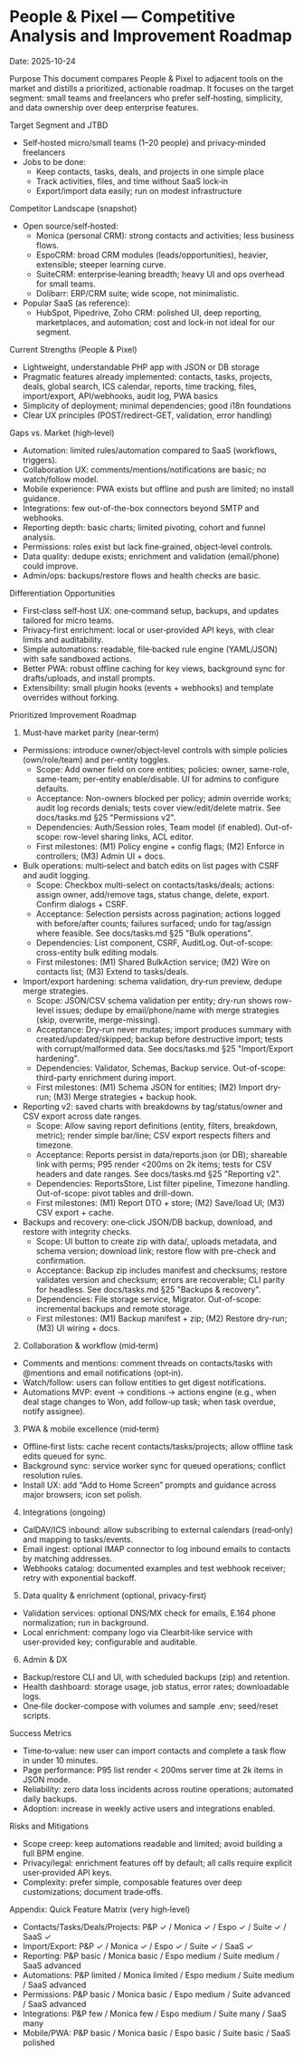 # People & Pixel — Competitive Analysis and Improvement Roadmap

Date: 2025-10-24

Purpose
This document compares People & Pixel to adjacent tools on the market and distills a prioritized, actionable roadmap. It focuses on the target segment: small teams and freelancers who prefer self‑hosting, simplicity, and data ownership over deep enterprise features.

Target Segment and JTBD
- Self‑hosted micro/small teams (1–20 people) and privacy‑minded freelancers
- Jobs to be done:
  - Keep contacts, tasks, deals, and projects in one simple place
  - Track activities, files, and time without SaaS lock‑in
  - Export/import data easily; run on modest infrastructure

Competitor Landscape (snapshot)
- Open source/self‑hosted:
  - Monica (personal CRM): strong contacts and activities; less business flows.
  - EspoCRM: broad CRM modules (leads/opportunities), heavier, extensible; steeper learning curve.
  - SuiteCRM: enterprise‑leaning breadth; heavy UI and ops overhead for small teams.
  - Dolibarr: ERP/CRM suite; wide scope, not minimalistic.
- Popular SaaS (as reference):
  - HubSpot, Pipedrive, Zoho CRM: polished UI, deep reporting, marketplaces, and automation; cost and lock‑in not ideal for our segment.

Current Strengths (People & Pixel)
- Lightweight, understandable PHP app with JSON or DB storage
- Pragmatic features already implemented: contacts, tasks, projects, deals, global search, ICS calendar, reports, time tracking, files, import/export, API/webhooks, audit log, PWA basics
- Simplicity of deployment; minimal dependencies; good i18n foundations
- Clear UX principles (POST/redirect-GET, validation, error handling)

Gaps vs. Market (high‑level)
- Automation: limited rules/automation compared to SaaS (workflows, triggers).
- Collaboration UX: comments/mentions/notifications are basic; no watch/follow model.
- Mobile experience: PWA exists but offline and push are limited; no install guidance.
- Integrations: few out-of-the-box connectors beyond SMTP and webhooks.
- Reporting depth: basic charts; limited pivoting, cohort and funnel analysis.
- Permissions: roles exist but lack fine‑grained, object‑level controls.
- Data quality: dedupe exists; enrichment and validation (email/phone) could improve.
- Admin/ops: backups/restore flows and health checks are basic.

Differentiation Opportunities
- First‑class self‑host UX: one‑command setup, backups, and updates tailored for micro teams.
- Privacy‑first enrichment: local or user‑provided API keys, with clear limits and auditability.
- Simple automations: readable, file‑backed rule engine (YAML/JSON) with safe sandboxed actions.
- Better PWA: robust offline caching for key views, background sync for drafts/uploads, and install prompts.
- Extensibility: small plugin hooks (events + webhooks) and template overrides without forking.

Prioritized Improvement Roadmap
1) Must‑have market parity (near‑term)
- Permissions: introduce owner/object‑level controls with simple policies (own/role/team) and per-entity toggles.
  - Scope: Add owner field on core entities; policies: owner, same-role, same-team; per-entity enable/disable. UI for admins to configure defaults.
  - Acceptance: Non-owners blocked per policy; admin override works; audit log records denials; tests cover view/edit/delete matrix. See docs/tasks.md §25 "Permissions v2".
  - Dependencies: Auth/Session roles, Team model (if enabled). Out-of-scope: row-level sharing links, ACL editor.
  - First milestones: (M1) Policy engine + config flags; (M2) Enforce in controllers; (M3) Admin UI + docs.
- Bulk operations: multi‑select and batch edits on list pages with CSRF and audit logging.
  - Scope: Checkbox multi-select on contacts/tasks/deals; actions: assign owner, add/remove tags, status change, delete, export. Confirm dialogs + CSRF.
  - Acceptance: Selection persists across pagination; actions logged with before/after counts; failures surfaced; undo for tag/assign where feasible. See docs/tasks.md §25 "Bulk operations".
  - Dependencies: List component, CSRF, AuditLog. Out-of-scope: cross-entity bulk editing modals.
  - First milestones: (M1) Shared BulkAction service; (M2) Wire on contacts list; (M3) Extend to tasks/deals.
- Import/export hardening: schema validation, dry‑run preview, dedupe merge strategies.
  - Scope: JSON/CSV schema validation per entity; dry-run shows row-level issues; dedupe by email/phone/name with merge strategies (skip, overwrite, merge-missing).
  - Acceptance: Dry-run never mutates; import produces summary with created/updated/skipped; backup before destructive import; tests with corrupt/malformed data. See docs/tasks.md §25 "Import/Export hardening".
  - Dependencies: Validator, Schemas, Backup service. Out-of-scope: third-party enrichment during import.
  - First milestones: (M1) Schema JSON for entities; (M2) Import dry-run; (M3) Merge strategies + backup hook.
- Reporting v2: saved charts with breakdowns by tag/status/owner and CSV export across date ranges.
  - Scope: Allow saving report definitions (entity, filters, breakdown, metric); render simple bar/line; CSV export respects filters and timezone.
  - Acceptance: Reports persist in data/reports.json (or DB); shareable link with perms; P95 render <200ms on 2k items; tests for CSV headers and date ranges. See docs/tasks.md §25 "Reporting v2".
  - Dependencies: ReportsStore, List filter pipeline, Timezone handling. Out-of-scope: pivot tables and drill-down.
  - First milestones: (M1) Report DTO + store; (M2) Save/load UI; (M3) CSV export + cache.
- Backups and recovery: one‑click JSON/DB backup, download, and restore with integrity checks.
  - Scope: UI button to create zip with data/, uploads metadata, and schema version; download link; restore flow with pre-check and confirmation.
  - Acceptance: Backup zip includes manifest and checksums; restore validates version and checksum; errors are recoverable; CLI parity for headless. See docs/tasks.md §25 "Backups & recovery".
  - Dependencies: File storage service, Migrator. Out-of-scope: incremental backups and remote storage.
  - First milestones: (M1) Backup manifest + zip; (M2) Restore dry-run; (M3) UI wiring + docs.

2) Collaboration & workflow (mid‑term)
- Comments and mentions: comment threads on contacts/tasks with @mentions and email notifications (opt‑in).
- Watch/follow: users can follow entities to get digest notifications.
- Automations MVP: event → conditions → actions engine (e.g., when deal stage changes to Won, add follow‑up task; when task overdue, notify assignee).

3) PWA & mobile excellence (mid‑term)
- Offline‑first lists: cache recent contacts/tasks/projects; allow offline task edits queued for sync.
- Background sync: service worker sync for queued operations; conflict resolution rules.
- Install UX: add “Add to Home Screen” prompts and guidance across major browsers; icon set polish.

4) Integrations (ongoing)
- CalDAV/ICS inbound: allow subscribing to external calendars (read‑only) and mapping to tasks/events.
- Email ingest: optional IMAP connector to log inbound emails to contacts by matching addresses.
- Webhooks catalog: documented examples and test webhook receiver; retry with exponential backoff.

5) Data quality & enrichment (optional, privacy‑first)
- Validation services: optional DNS/MX check for emails, E.164 phone normalization; run in background.
- Local enrichment: company logo via Clearbit‑like service with user‑provided key; configurable and auditable.

6) Admin & DX
- Backup/restore CLI and UI, with scheduled backups (zip) and retention.
- Health dashboard: storage usage, job status, error rates; downloadable logs.
- One‑file docker-compose with volumes and sample .env; seed/reset scripts.

Success Metrics
- Time‑to‑value: new user can import contacts and complete a task flow in under 10 minutes.
- Page performance: P95 list render < 200ms server time at 2k items in JSON mode.
- Reliability: zero data loss incidents across routine operations; automated daily backups.
- Adoption: increase in weekly active users and integrations enabled.

Risks and Mitigations
- Scope creep: keep automations readable and limited; avoid building a full BPM engine.
- Privacy/legal: enrichment features off by default; all calls require explicit user‑provided API keys.
- Complexity: prefer simple, composable features over deep customizations; document trade‑offs.

Appendix: Quick Feature Matrix (very high‑level)
- Contacts/Tasks/Deals/Projects: P&P ✓ / Monica ✓ / Espo ✓ / Suite ✓ / SaaS ✓
- Import/Export: P&P ✓ / Monica ✓ / Espo ✓ / Suite ✓ / SaaS ✓
- Reporting: P&P basic / Monica basic / Espo medium / Suite medium / SaaS advanced
- Automations: P&P limited / Monica limited / Espo medium / Suite medium / SaaS advanced
- Permissions: P&P basic / Monica basic / Espo medium / Suite advanced / SaaS advanced
- Integrations: P&P few / Monica few / Espo medium / Suite many / SaaS many
- Mobile/PWA: P&P basic / Monica basic / Espo basic / Suite basic / SaaS polished
